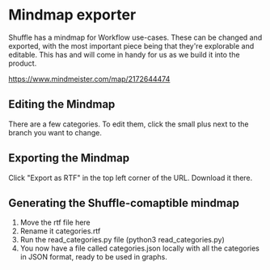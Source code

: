 # Mindmap exporter
Shuffle has a mindmap for Workflow use-cases. These can be changed and exported, with the most important piece being that they're explorable and editable. This has and will come in handy for us as we build it into the product.

https://www.mindmeister.com/map/2172644474

## Editing the Mindmap
There are a few categories. To edit them, click the small plus next to the branch you want to change.

## Exporting the Mindmap
Click "Export as RTF" in the top left corner of the URL. Download it there.

## Generating the Shuffle-comaptible mindmap
1. Move the rtf file here
2. Rename it categories.rtf
3. Run the read_categories.py file (python3 read_categories.py)
4. You now have a file called categories.json locally with all the categories in JSON format, ready to be used in graphs.
